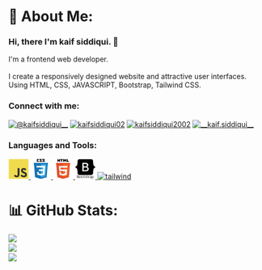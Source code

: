 <!--
**kaif-S2002/kaif-S2002** is a ✨ _special_ ✨ repository because its `README.md` (this file) appears on your GitHub profile.

Here are some ideas to get you started:

**- 🔭 I’m currently working on ...
**- 🌱 I’m currently learning ...
**- 👯 I’m looking to collaborate on ...
**- 🤔 I’m looking for help with ...
**- 💬 Ask me about ...
**- 📫 How to reach me: ...
**- 😄 Pronouns: ...
**- ⚡ Fun fact: ...
-->
<!-- <img width="100%" src="https://encrypted-tbn0.gstatic.com/images?q=tbn:ANd9GcQovMLSvycq1FHNe-Rcd2zCzY28z2KwCGYz_Q&usqp=CAU" alt=""> -->
<img align="right" src="https://www.chawtechsolutions.com/wp-content/uploads/2019/03/developer.gif" alt="">

# 💫 About Me:
### Hi, there I'm kaif siddiqui. 👋
I'm a frontend web developer.<br><br>I create a responsively designed website and attractive user interfaces.<br>Using HTML, CSS, JAVASCRIPT, Bootstrap, Tailwind CSS.


<!-- ## 🌐 Socials:
[![Facebook](https://img.shields.io/badge/Facebook-%231877F2.svg?logo=Facebook&logoColor=white)](https://facebook.com/kaifsiddiqui2002) [![Instagram](https://img.shields.io/badge/Instagram-%23E4405F.svg?logo=Instagram&logoColor=white)](https://instagram.com/__kaif.siddiqui__) [![LinkedIn](https://img.shields.io/badge/LinkedIn-%230077B5.svg?logo=linkedin&logoColor=white)](https://linkedin.com/in/kaifsiddiqui02) [![Twitter](https://img.shields.io/badge/Twitter-%231DA1F2.svg?logo=Twitter&logoColor=white)](https://twitter.com/@kaifsiddiqui__) 

# 💻 Tech Stack:
![CSS3](https://img.shields.io/badge/css3-%231572B6.svg?style=for-the-badge&logo=css3&logoColor=white) ![HTML5](https://img.shields.io/badge/html5-%23E34F26.svg?style=for-the-badge&logo=html5&logoColor=white) ![JavaScript](https://img.shields.io/badge/javascript-%23323330.svg?style=for-the-badge&logo=javascript&logoColor=%23F7DF1E) ![Bootstrap](https://img.shields.io/badge/bootstrap-%23563D7C.svg?style=for-the-badge&logo=bootstrap&logoColor=white) ![TailwindCSS](https://img.shields.io/badge/tailwindcss-%2338B2AC.svg?style=for-the-badge&logo=tailwind-css&logoColor=white) -->

<!-- Proudly created with GPRM ( https://gprm.itsvg.in ) -->

<h3 align="left">Connect with me:</h3>
<p align="left">
<a href="https://twitter.com/@kaifsiddiqui__" target="blank"><img align="center" src="https://raw.githubusercontent.com/rahuldkjain/github-profile-readme-generator/master/src/images/icons/Social/twitter.svg" alt="@kaifsiddiqui__" height="30" width="40" /></a>
<a href="https://linkedin.com/in/kaifsiddiqui02" target="blank"><img align="center" src="https://raw.githubusercontent.com/rahuldkjain/github-profile-readme-generator/master/src/images/icons/Social/linked-in-alt.svg" alt="kaifsiddiqui02" height="30" width="40" /></a>
<a href="https://fb.com/kaifsiddiqui2002" target="blank"><img align="center" src="https://raw.githubusercontent.com/rahuldkjain/github-profile-readme-generator/master/src/images/icons/Social/facebook.svg" alt="kaifsiddiqui2002" height="30" width="40" /></a>
<a href="https://instagram.com/__kaif.siddiqui__" target="blank"><img align="center" src="https://raw.githubusercontent.com/rahuldkjain/github-profile-readme-generator/master/src/images/icons/Social/instagram.svg" alt="__kaif.siddiqui__" height="30" width="40" /></a>
</p>

<h3 align="left">Languages and Tools:</h3>
<p align="left">  <a href="https://developer.mozilla.org/en-US/docs/Web/JavaScript" target="_blank" rel="noreferrer"> <img src="https://raw.githubusercontent.com/devicons/devicon/master/icons/javascript/javascript-original.svg" alt="javascript" width="40" height="40"/> </a>  <a href="https://www.w3schools.com/css/" target="_blank" rel="noreferrer"> <img src="https://raw.githubusercontent.com/devicons/devicon/master/icons/css3/css3-original-wordmark.svg" alt="css3" width="40" height="40"/> </a> <a href="https://www.w3.org/html/" target="_blank" rel="noreferrer"> <img src="https://raw.githubusercontent.com/devicons/devicon/master/icons/html5/html5-original-wordmark.svg" alt="html5" width="40" height="40"/> </a> <a href="https://getbootstrap.com" target="_blank" rel="noreferrer"> <img src="https://raw.githubusercontent.com/devicons/devicon/master/icons/bootstrap/bootstrap-plain-wordmark.svg" alt="bootstrap" width="40" height="40"/> </a> <a href="https://tailwindcss.com/" target="_blank" rel="noreferrer"> <img src="https://www.vectorlogo.zone/logos/tailwindcss/tailwindcss-icon.svg" alt="tailwind" width="40" height="40"/> </a> </p>

# 📊 GitHub Stats:
![](https://github-readme-stats.vercel.app/api?username=kaif-S2002&theme=dark&hide_border=true&include_all_commits=false&count_private=false)<br/>
![](https://github-readme-streak-stats.herokuapp.com/?user=kaif-S2002&theme=dark&hide_border=true)<br/>
![](https://github-readme-stats.vercel.app/api/top-langs/?username=kaif-S2002&theme=dark&hide_border=true&include_all_commits=false&count_private=false&layout=compact)

<!-- <p><img align="center" src="https://github-readme-stats.vercel.app/api/top-langs?username=kaif-s2002&show_icons=true&locale=en&layout=compact" alt="kaif-s2002" /></p> -->
